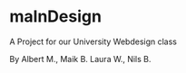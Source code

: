 # malnDesign
A Project for our University Webdesign class 


By Albert M., Maik B. Laura W., Nils B.
